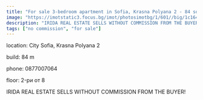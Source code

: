 ```yaml
---
title: "For sale 3-bedroom apartment in Sofia, Krasna Polyana 2 - 84 sq.m / 109538 EUR :: imot.bg Ad"
image: "https://imotstatic3.focus.bg/imot/photosimotbg/1/601//big/1c164729403263601_zC.png"
description: "IRIDA REAL ESTATE SELLS WITHOUT COMMISSION FROM THE BUYER!"
tags: ["no commission", "for sale"]
---
```


location: City Sofia, Krasna Polyana 2

build: 84 m

phone: 0877007064

floor: 2-ри от 8

IRIDA REAL ESTATE SELLS WITHOUT COMMISSION FROM THE BUYER!


